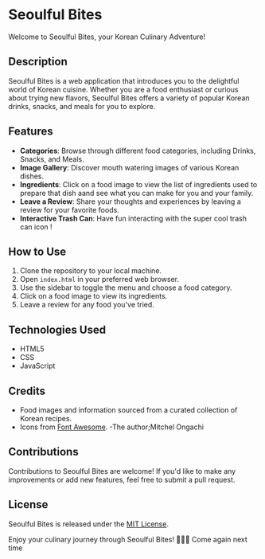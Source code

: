 # Seoulful Bites

Welcome to Seoulful Bites, your Korean Culinary Adventure!

## Description

Seoulful Bites is a web application that introduces you to the delightful world of Korean cuisine. Whether you are a food enthusiast or curious about trying new flavors, Seoulful Bites offers a variety of popular  Korean drinks, snacks, and meals for you to explore.

## Features

- **Categories**: Browse through different food categories, including Drinks, Snacks, and Meals.
- **Image Gallery**: Discover mouth watering images of various Korean dishes.
- **Ingredients**: Click on a food image to view the list of ingredients used to prepare that dish aand see what you can make  for you and your family.
- **Leave a Review**: Share your thoughts and experiences by leaving a review for your favorite foods.
- **Interactive Trash Can**: Have fun interacting with the super cool trash can icon !

## How to Use

1. Clone the repository to your local machine.
2. Open `index.html` in your preferred web browser.
3. Use the sidebar to toggle the menu and choose a food category.
4. Click on a food image to view its ingredients.
5. Leave a review for any food you've tried.

## Technologies Used

- HTML5
- CSS
- JavaScript

## Credits

- Food images and information sourced from a curated collection of Korean recipes.
- Icons from [Font Awesome](https://fontawesome.com/).
-The author;Mitchel Ongachi
## Contributions

Contributions to Seoulful Bites are welcome! If you'd like to make any improvements or add new features, feel free to submit a pull request.

## License

Seoulful Bites is released under the [MIT License](LICENSE).

Enjoy your culinary journey through Seoulful Bites! 🍲🍹🍱
Come again next time